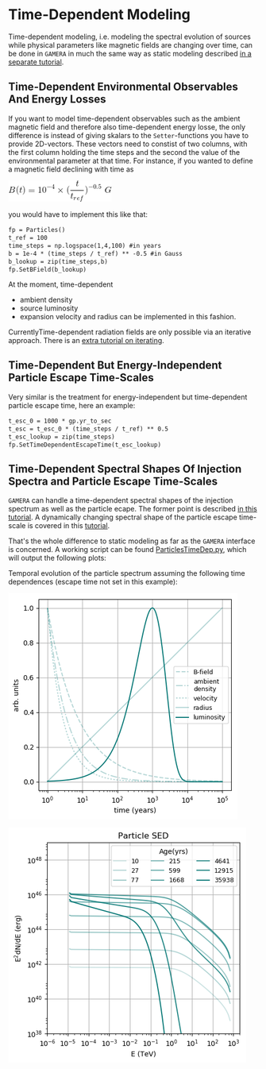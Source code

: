 # Time-Dependent Modeling

Time-dependent modeling, i.e. modeling the spectral evolution of sources while 
physical parameters like magnetic fields are changing over time, can be done 
in `GAMERA` in much the same way as static modeling described [in a separate tutorial](time_independent_modeling.md).

## Time-Dependent Environmental Observables And Energy Losses
If you want to model time-dependent observables such as the ambient magnetic field 
and therefore also time-dependent energy losse, the only difference is instead 
of giving skalars to the `Setter`-functions you have to provide 2D-vectors. 
These vectors need to constist of two columns, with the first column holding the 
time steps and the second the value of the environmental parameter at that time. 
For instance, if you wanted to define a magnetic field declining with time as 
 
![bfield_tdep](bfield_tdep.png)
 
you would have to implement this like that:

```
fp = Particles()
t_ref = 100
time_steps = np.logspace(1,4,100) #in years
b = 1e-4 * (time_steps / t_ref) ** -0.5 #in Gauss
b_lookup = zip(time_steps,b)
fp.SetBField(b_lookup)
```

At the moment, time-dependent 
- ambient density 
- source luminosity 
- expansion velocity and radius
can be implemented in this fashion. 

CurrentlyTime-dependent radiation fields are only possible via an iterative
approach. There is an [extra tutorial on iterating](iteration.md).
 
## Time-Dependent But Energy-Independent Particle Escape Time-Scales
Very similar is the treatment for energy-independent but time-dependent 
particle escape time, here an example:
```
t_esc_0 = 1000 * gp.yr_to_sec
t_esc = t_esc_0 * (time_steps / t_ref) ** 0.5
t_esc_lookup = zip(time_steps)
fp.SetTimeDependentEscapeTime(t_esc_lookup)
```

## Time-Dependent Spectral Shapes Of Injection Spectra and Particle Escape Time-Scales
`GAMERA` can handle a time-dependent spectral shapes of the injection spectrum 
as well as the particle ecape. 
The former point is described [in this tutorial](tt.md). 
A dynamically changing spectral shape of the particle escape time-scale is covered 
in this [tutorial](particle_escape.md).
 

That's the whole difference to static modeling as far as the `GAMERA` interface 
is concerned. A working script can be found [ParticlesTimeDep.py](here), which will output the following plots: 

Temporal evolution of the particle spectrum assuming the following time dependences 
(escape time not set in this example): 
 
![time_evolution_basic](time_evolution_basic.png)

![particle_time_evolution_basic](particle_time_evolution_basic.png)
